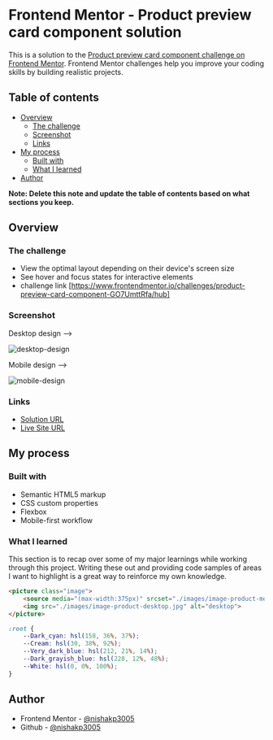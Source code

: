 # Frontend Mentor - Product preview card component solution

This is a solution to the [Product preview card component challenge on Frontend Mentor](https://www.frontendmentor.io/challenges/product-preview-card-component-GO7UmttRfa). Frontend Mentor challenges help you improve your coding skills by building realistic projects. 

## Table of contents

- [Overview](#overview)
  - [The challenge](#the-challenge)
  - [Screenshot](#screenshot)
  - [Links](#links)
- [My process](#my-process)
  - [Built with](#built-with)
  - [What I learned](#what-i-learned)
- [Author](#author)

**Note: Delete this note and update the table of contents based on what sections you keep.**

## Overview

### The challenge

- View the optimal layout depending on their device's screen size
- See hover and focus states for interactive elements
- challenge link [https://www.frontendmentor.io/challenges/product-preview-card-component-GO7UmttRfa/hub]

### Screenshot

Desktop design -->

![desktop-design](https://github.com/nishakp3005/CSS-cards/assets/121110503/b3c7ad97-9105-4b95-84ac-6678a01b6f4c)

Mobile design -->

![mobile-design](https://github.com/nishakp3005/CSS-cards/assets/121110503/bb7917ca-7a77-4990-b494-53957997e73a)

### Links

- [Solution URL](https://github.com/nishakp3005/CSS-cards/tree/main/product-preview-card-component-main)
- [Live Site URL](https://nishakp3005.github.io/CSS-cards/product-preview-card-component-main/)

## My process

### Built with

- Semantic HTML5 markup
- CSS custom properties
- Flexbox
- Mobile-first workflow

### What I learned

This section is to recap over some of my major learnings while working through this project. Writing these out and providing code samples of areas I want to highlight is a great way to reinforce my own knowledge.

```html
<picture class="image">
    <source media="(max-width:375px)" srcset="./images/image-product-mobile.jpg" alt = "mobile ">
    <img src="./images/image-product-desktop.jpg" alt="desktop">
</picture>
```
```css
:root {
    --Dark_cyan: hsl(158, 36%, 37%);
    --Cream: hsl(30, 38%, 92%);
    --Very_dark_blue: hsl(212, 21%, 14%);
    --Dark_grayish_blue: hsl(228, 12%, 48%);
    --White: hsl(0, 0%, 100%);
}
```
## Author

- Frontend Mentor - [@nishakp3005](https://www.frontendmentor.io/profile/nishakp3005)
- Github - [@nishakp3005](https://github.com/nishakp3005)
